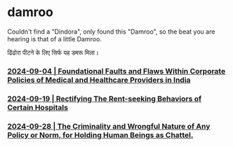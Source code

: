 # damroo
 
 Couldn't find a "Dindora", only found this "Damroo", so the beat you are hearing is that of a little Damroo.
 
 ढिंढोरा पीटने के लिए सिर्फ यह डमरू मिला। 


### [2024-09-04 | Foundational Faults and Flaws Within Corporate Policies of Medical and Healthcare Providers in India](https://github.com/my-realm/musings/blob/main/current-medical-industry.md) 

### [2024-09-19 | Rectifying The Rent-seeking Behaviors of Certain Hospitals](https://github.com/just-noticeable/damroo/blob/main/rectifying-the-rent-seeking-behaviors-of-certain-hospitals.md) 

### [2024-09-28 | The Criminality and Wrongful Nature of Any Policy or Norm, for Holding Human Beings as Chattel.](https://github.com/just-noticeable/damroo/blob/main/criminality_of_policies_for_holding_human_beings_as_chattel.md) 